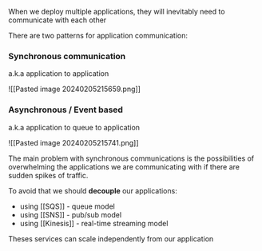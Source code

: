 When we deploy multiple applications, they will inevitably need to communicate with each other

There are two patterns for application communication:

### Synchronous communication
a.k.a application to application

![[Pasted image 20240205215659.png]]

### Asynchronous / Event based
a.k.a application to queue to application

![[Pasted image 20240205215741.png]]

The main problem with synchronous communications is the possibilities of overwhelming the applications we are communicating with if there are sudden spikes of traffic.

To avoid that we should **decouple** our applications:
- using [[SQS]] - queue model
- using [[SNS]] - pub/sub model
- using [[Kinesis]] - real-time streaming model

Theses services can scale independently from our application
